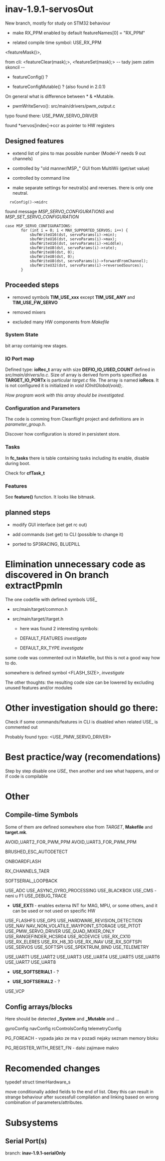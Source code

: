 # inav-1.9.1-servosOut #

 New branch, mostly for study on STM32 behaviour

* make RX_PPM enabled by default
 featureNames[0] = "RX_PPM"

 * related compile time symbol: USE_RX_PPM

 <featureMask()>, 

 from cli: <featureClear(mask);>, <featureSet(mask);> -- tady jsem zatim skoncil --

 * featureConfig() ?

 * featureConfigMutable() ? (also found in 2.0.1)

 On general what is difference between * & *Mutable.

 * pwmWriteServo(): src/main/drivers/pwm_output.c

 typo found there: USE_PMW_SERVO_DRIVER

 found *servos[index]->ccr as pointer to HW registers

## Designed features ##

  * extend list of pins to max possible number (Model-Y needs 9 out channels)

  * controlled by "old manner/MSP_" GUI from MultiWii (get/set value)

  * controlled by command line

  * make separate settings for neutral(s) and reverses. there is only one neutral.

~~~~
  rxConfig()->midrc
~~~~

  found message *MSP_SERVO_CONFIGURATIONS* and *MSP_SET_SERVO_CONFIGURATION*
  
 ~~~~
 case MSP_SERVO_CONFIGURATIONS:
        for (int i = 0; i < MAX_SUPPORTED_SERVOS; i++) {
            sbufWriteU16(dst, servoParams(i)->min);
            sbufWriteU16(dst, servoParams(i)->max);
            sbufWriteU16(dst, servoParams(i)->middle);
            sbufWriteU8(dst, servoParams(i)->rate);
            sbufWriteU8(dst, 0);
            sbufWriteU8(dst, 0);
            sbufWriteU8(dst, servoParams(i)->forwardFromChannel);
            sbufWriteU32(dst, servoParams(i)->reversedSources);
        }
 ~~~~

## Proceeded steps ##

 * removed symbols **TIM_USE_xxx** except **TIM_USE_ANY** and **TIM_USE_FW_SERVO**

 * removed mixers

 * excluded many HW components from *Makefile*


### System State ###

bit array containig rew stages.

### IO Port map ###

 Defined type: **ioRec_t** array with size **DEFIO_IO_USED_COUNT** defined in 
 *src/main/drivers/io.c*. Size of array is derived form ports specified as **TARGET_IO_PORTx** is
 particular *target.c* file.
 The array is named **ioRecs**. It is not configured it is initialized in *void IOInitGlobal(void);*.

 *How program work with this array should be investigated.*

### Configuration and Parameters ###

 The code is comming from Cleanflight project and definitions are in *parameter_group.h*.

 Discover how configuration is stored in persistent store.

### Tasks ###

 In **fc_tasks** there is table containing tasks including its enable, disable during boot.

 Check for **cfTask_t**

### Features ###

 See **feature()** function. It looks like bitmask.

## planned steps ##

 * modify GUI interface (set get rc out)

 * add commands (set get) to CLI (possible to change it)

 * ported to SP3RACING, BLUEPILL

# Elimination unnecessary code as discovered in On branch extractPpmIn #

 The one codefile with defined symbols USE_

 * src/main/target/common.h

 * src/main/target/<USED BOARD>/target.h

   - here was found 2 interesting symbols:

   * DEFAULT_FEATURES *investigate*
 
   * DEFAULT_RX_TYPE *investigate*

 some code was commented out in Makefile, but this is not a good way how to do.

 <Side effect> somewhere is defined symbol <FLASH_SIZE>, *investigate*

 The other thoughts: the resulting code size can be lowered by excluding unused features and/or modules

# Other investigation should go there: #

 Check if some commands/features in CLI is disabled when related USE_ is commented out

  Probably found typo: <USE_PMW_SERVO_DRIVER>

# Best practice/way (recomendations) #

 Step by step disable one *USE_* then another and see what happens, and or if code is compilable

# Other #

## Compile-time Symbols ##

Some of them are defined somewhere else from *TARGET*, **Makefile** and **target.mk**.

AVOID_UART2_FOR_PWM_PPM
AVOID_UART3_FOR_PWM_PPM

BRUSHED_ESC_AUTODETECT

ONBOARDFLASH

RX_CHANNELS_TAER

SOFTSERIAL_LOOPBACK

USE_ADC
USE_ASYNC_GYRO_PROCESSING
USE_BLACKBOX
USE_CMS - neni u F1
USE_DEBUG_TRACE

 * **USE_EXTI** - enables externa INT for MAG, MPU, or some others, and it can be used or not used on specific HW

USE_FLASHFS
USE_GPS
USE_HARDWARE_REVISION_DETECTION
USE_NAV
NAV_NON_VOLATILE_WAYPOINT_STORAGE
USE_PITOT
USE_PMW_SERVO_DRIVER
USE_QUAD_MIXER_ONLY
USE_RANGEFINDER_HCSR04
USE_RCDEVICE
USE_RX_CX10
USE_RX_ELERES
USE_RX_H8_3D
USE_RX_INAV
USE_RX_SOFTSPI
USE_SERVOS
USE_SOFTSPI
USE_SPEKTRUM_BIND
USE_TELEMETRY

USE_UART1
USE_UART2
USE_UART3
USE_UART4
USE_UART5
USE_UART6
USE_UART7
USE_UART8

 * **USE_SOFTSERIAL1** - ?

 * **USE_SOFTSERIAL2** - ?

USE_VCP

## Config arrays/blocks ##

 Here should be detected **_System** and **_Mutable** and ...

gyroConfig
navConfig
rcControlsConfig
telemetryConfig

PG_FOREACH - vypada jako ze ma v pozadi nejaky seznam memory bloku

PG_REGISTER_WITH_RESET_FN - dalsi zajimave makro

# Recomended changes #
typedef struct timerHardware_s

 move conditionally added fields to the end of list. Obey this can result in strange behaviour after 
 sucessfull compilation and linking based on wrong combination of parameters/attributes.

# Subsystems #

## Serial Port(s) ##

 branch: **inav-1.9.1-serialOnly**

